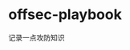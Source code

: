
















































































































# offsec-playbook
记录一点攻防知识
